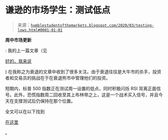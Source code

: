 <!--yml

分类：未分类

日期：2024-05-18 02:19:56

-->

# 谦逊的市场学生：测试低点

> 来源：[`humblestudentofthemarkets.blogspot.com/2020/03/testing-lows.html#0001-01-01`](https://humblestudentofthemarkets.blogspot.com/2020/03/testing-lows.html#0001-01-01)

**周中市场更新**

: 我的上一篇文章（见

[好的，我来说](https://humblestudentofthemarkets.com/2020/03/09/ok-im-calling-it/)

) 在我称之为衰退的文章中收到了很多关注。由于衰退往往是大牛市的杀手，投资者和交易员的挑战在于在衰退熊市中管理他们的投资。

短期内，标普 500 指数正在测试周一设置的低点，同时积极闪烁 RSI 背离正面信号。此外，恐慌指数周二回收至其上布林带之上，这是一个战术买入信号，并且今天在支撑测试后仍保持在那个位置。

全文可以在以下找到

[在这里](https://humblestudentofthemarkets.com/2020/03/11/testing-the-lows/)

。
